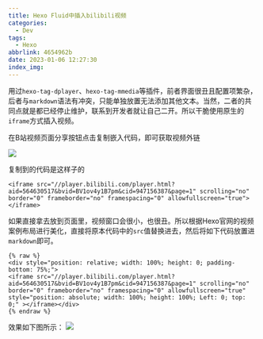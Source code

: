 ```yaml
---
title: Hexo Fluid中插入bilibili视频
categories:
  - Dev
tags:
  - Hexo
abbrlink: 4654962b
date: 2023-01-06 12:27:30
index_img:
---
```


<!-- more -->
<!-- categories:Dev、Ops、Study、Sth、News、work-->
<!-- tags: 
Python、MySQL、LeetCode、机器学习、Linux、Big Data、Java、BlockChain、Docker、Web 、分布式、
Maven、数据结构、JVM、JavaScript、Crontab、Shell、Ubuntu、VPN、NodeJS、String、VM、Hadoop、
Life、树莓派、Git、Hexo、算法、运维、网络、看法、电影、美学、写作、哲学、文档、绘画、前端、
历史、政治、社会、导购
 -->
用过`hexo-tag-dplayer`、`hexo-tag-mmedia`等插件，前者界面很丑且配置项繁杂，后者与`markdown`语法有冲突，只能单独放置无法添加其他文本。当然，二者的共同点就是都已经停止维护，联系到开发者就让自己二开。所以干脆使用原生的`iframe`方式插入视频。

在B站视频页面分享按钮点击复制嵌入代码，即可获取视频外链

![](https://blog-cnd-1307088890.cos.ap-guangzhou.myqcloud.com/202301061225362.png)

复制到的代码是这样子的

```
<iframe src="//player.bilibili.com/player.html?aid=564630517&bvid=BV1ov4y1B7pm&cid=947156387&page=1" scrolling="no" border="0" frameborder="no" framespacing="0" allowfullscreen="true"> </iframe>
```

如果直接拿去放到页面里，视频窗口会很小，也很丑。所以根据Hexo官网的视频案例布局进行美化，直接将原本代码中的`src`值替换进去，然后将如下代码放置进`markdown`即可。


```
{% raw %}
<div style="position: relative; width: 100%; height: 0; padding-bottom: 75%;">
<iframe src="//player.bilibili.com/player.html?aid=564630517&bvid=BV1ov4y1B7pm&cid=947156387&page=1" scrolling="no" border="0" frameborder="no" framespacing="0" allowfullscreen="true" style="position: absolute; width: 100%; height: 100%; Left: 0; top: 0;" ></iframe></div>
{% endraw %}
```

效果如下图所示：
![](https://blog-cnd-1307088890.cos.ap-guangzhou.myqcloud.com/202301061233355.png)



